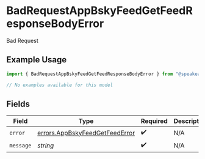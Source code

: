 # BadRequestAppBskyFeedGetFeedResponseBodyError

Bad Request

## Example Usage

```typescript
import { BadRequestAppBskyFeedGetFeedResponseBodyError } from "@speakeasy-sdks/bluesky/models/errors";

// No examples available for this model
```

## Fields

| Field                                                                            | Type                                                                             | Required                                                                         | Description                                                                      |
| -------------------------------------------------------------------------------- | -------------------------------------------------------------------------------- | -------------------------------------------------------------------------------- | -------------------------------------------------------------------------------- |
| `error`                                                                          | [errors.AppBskyFeedGetFeedError](../../models/errors/appbskyfeedgetfeederror.md) | :heavy_check_mark:                                                               | N/A                                                                              |
| `message`                                                                        | *string*                                                                         | :heavy_check_mark:                                                               | N/A                                                                              |